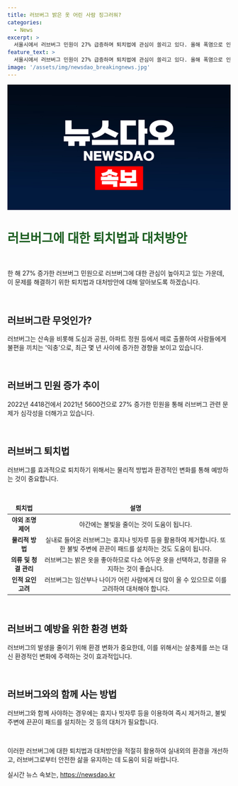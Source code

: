 ```yaml
---
title: 러브버그 밝은 옷 어린 사람 징그러워?
categories:
  - News
excerpt: >
  서울시에서 러브버그 민원이 27% 급증하며 퇴치법에 관심이 쏠리고 있다. 올해 폭염으로 인해 러브버그가 이른 시기에 대거 출몰하고 있으며, 서식지가 도심으로 확대되었다. 2022년 4418건에서 5600건으로 증가한 민원은 25개 자치구에 분산되었으며, 50년 내 동북아시아와 일본 일부 지역에서 러브버그가 살 수 있는 지역으로 변할 것으로 전망되고 있다. 이에 살충제보다는 물리적 방법을 활용하는 것이 권장되고 있다. 실내로 들어온 러브버그는 물리적 방법으로 제거하고, 냄새가 나지 않도록 청결을 유지하는 것이 좋다.
feature_text: >
  서울시에서 러브버그 민원이 27% 급증하며 퇴치법에 관심이 쏠리고 있다. 올해 폭염으로 인해 러브버그가 이른 시기에 대거 출몰하고 있으며, 서식지가 도심으로 확대되었다. 2022년 4418건에서 5600건으로 증가한 민원은 25개 자치구에 분산되었으며, 50년 내 동북아시아와 일본 일부 지역에서 러브버그가 살 수 있는 지역으로 변할 것으로 전망되고 있다. 이에 살충제보다는 물리적 방법을 활용하는 것이 권장되고 있다. 실내로 들어온 러브버그는 물리적 방법으로 제거하고, 냄새가 나지 않도록 청결을 유지하는 것이 좋다.
image: '/assets/img/newsdao_breakingnews.jpg'
---
```


<p><img src="/assets/img/newsdao_breakingnews.jpg" alt="koreaapp 속보" /></p>

<h1 data-ke-size="size26" style="color: #1b5e20;">러브버그에 대한 퇴치법과 대처방안</h1>

<p data-ke-size="size16">&nbsp;</p>

<p>한 해 27% 증가한 러브버그 민원으로 러브버그에 대한 관심이 높아지고 있는 가운데, 이 문제를 해결하기 위한 퇴치법과 대처방안에 대해 알아보도록 하겠습니다.</p>

<p data-ke-size="size16">&nbsp;</p>

<h2 data-ke-size="size24">러브버그란 무엇인가?</h2>

<p data-ke-size="size16">러브버그는 산속을 비롯해 도심과 공원, 아파트 정원 등에서 떼로 출몰하여 사람들에게 불편을 끼치는 '익충'으로, 최근 몇 년 사이에 증가한 경향을 보이고 있습니다.</p>

<p data-ke-size="size16">&nbsp;</p>

<h2 data-ke-size="size24">러브버그 민원 증가 추이</h2>

<p data-ke-size="size16">2022년 4418건에서 2021년 5600건으로 27% 증가한 민원을 통해 러브버그 관련 문제가 심각성을 더해가고 있습니다.</p>

<p data-ke-size="size16">&nbsp;</p>

<h2 data-ke-size="size24">러브버그 퇴치법</h2>

<p data-ke-size="size16">러브버그를 효과적으로 퇴치하기 위해서는 물리적 방법과 환경적인 변화를 통해 예방하는 것이 중요합니다.</p>

<p data-ke-size="size16">&nbsp;</p>

<table>
<thead>
<tr>
<td style="text-align: center; height: 17px;"><b>퇴치법</b></td>
<td style="text-align: center; height: 17px;"><b>설명</b></td>
</tr>
</thead>
<tbody>
<tr>
<td style="text-align: center; height: 17px;"><b>야외 조명 제어</b></td>
<td style="text-align: center; height: 17px;">야간에는 불빛을 줄이는 것이 도움이 됩니다.</td>
</tr>
<tr>
<td style="text-align: center; height: 17px;"><b>물리적 방법</b></td>
<td style="text-align: center; height: 17px;">실내로 들어온 러브버그는 휴지나 빗자루 등을 활용하여 제거합니다. 또한 불빛 주변에 끈끈이 패드를 설치하는 것도 도움이 됩니다.</td>
</tr>
<tr>
<td style="text-align: center; height: 17px;"><b>의류 및 청결 관리</b></td>
<td style="text-align: center; height: 17px;">러브버그는 밝은 옷을 좋아하므로 다소 어두운 옷을 선택하고, 청결을 유지하는 것이 좋습니다.</td>
</tr>
<tr>
<td style="text-align: center; height: 17px;"><b>인적 요인 고려</b></td>
<td style="text-align: center; height: 17px;">러브버그는 임산부나 나이가 어린 사람에게 더 많이 올 수 있으므로 이를 고려하여 대처해야 합니다.</td>
</tr>
</tbody>
</table>

<p data-ke-size="size16">&nbsp;</p>

<h2 data-ke-size="size24">러브버그 예방을 위한 환경 변화</h2>

<p data-ke-size="size16">러브버그의 발생을 줄이기 위해 환경 변화가 중요한데, 이를 위해서는 살충제를 쓰는 대신 환경적인 변화에 주력하는 것이 효과적입니다.</p>

<p data-ke-size="size16">&nbsp;</p>

<h2 data-ke-size="size24">러브버그와의 함께 사는 방법</h2>

<p data-ke-size="size16">러브버그와 함께 사야하는 경우에는 휴지나 빗자루 등을 이용하여 즉시 제거하고, 불빛 주변에 끈끈이 패드를 설치하는 것 등의 대처가 필요합니다.</p>

<p data-ke-size="size16">&nbsp;</p>

<p>이러한 러브버그에 대한 퇴치법과 대처방안을 적절히 활용하여 실내외의 환경을 개선하고, 러브버그로부터 안전한 삶을 유지하는 데 도움이 되길 바랍니다.</p>
실시간 뉴스 속보는, <a href="https://newsdao.kr" rel="dofollow">https://newsdao.kr</a>


